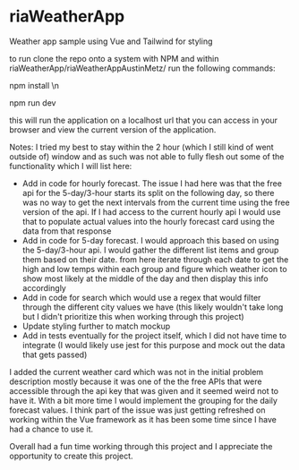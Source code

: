 # riaWeatherApp
Weather app sample using Vue and Tailwind for styling

to run clone the repo onto a system with NPM and within riaWeatherApp/riaWeatherAppAustinMetz/ run the following commands:

npm install \n

npm run dev

this will run the application on a localhost url that you can access in your browser and view the current version of the application.

Notes:
I tried my best to stay within the 2 hour (which I still kind of went outside of) window and as such was not able to fully flesh out some of the functionality which I will list here:
- Add in code for hourly forecast. The issue I had here was that the free api for the 5-day/3-hour starts its split on the following day, so there was no way to get the next intervals from the current time using the free version of the api. If I had access to the current hourly api I would use that to populate actual values into the hourly forecast card using the data from that response
- Add in code for 5-day forecast. I would approach this based on using the 5-day/3-hour api. I would gather the different list items and group them based on their date. from here iterate through each date to get the high and low temps within each group and figure which weather icon to show most likely at the middle of the day and then display this info accordingly
- Add in code for search which would use a regex that would filter through the different city values we have (this likely wouldn't take long but I didn't prioritize this when working through this project)
- Update styling further to match mockup
- Add in tests eventually for the project itself, which I did not have time to integrate (I would likely use jest for this purpose and mock out the data that gets passed)

I added the current weather card which was not in the initial problem description mostly because it was one of the the free APIs that were accessible through the api key that was given and it seemed weird not to have it. With a bit more time I would implement the grouping for the daily forecast values. I think part of the issue was just getting refreshed on working within the Vue framework as it has been some time since I have had a chance to use it.

Overall had a fun time working through this project and I appreciate the opportunity to create this project.
